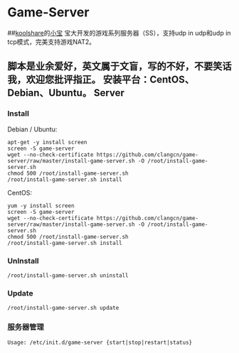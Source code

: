 Game-Server
===========

##[koolshare](http://koolshare.cn/forum-72-1.html)的[小宝](http://koolshare.cn/space-uid-2380.html) 宝大开发的游戏系列服务器（SS），支持udp in udp和udp in tcp模式，完美支持游戏NAT2。

脚本是业余爱好，英文属于文盲，写的不好，不要笑话我，欢迎您批评指正。
安装平台：CentOS、Debian、Ubuntu。
Server
------

### Install

Debian / Ubuntu:

    apt-get -y install screen
    screen -S game-server
    wget --no-check-certificate https://github.com/clangcn/game-server/raw/master/install-game-server.sh -O /root/install-game-server.sh
    chmod 500 /root/install-game-server.sh
    /root/install-game-server.sh install

CentOS:

    yum -y install screen
    screen -S game-server
    wget --no-check-certificate https://github.com/clangcn/game-server/raw/master/install-game-server.sh -O /root/install-game-server.sh
    chmod 500 /root/install-game-server.sh
    /root/install-game-server.sh install

### UnInstall

    /root/install-game-server.sh uninstall

### Update

    /root/install-game-server.sh update

### 服务器管理

    Usage: /etc/init.d/game-server {start|stop|restart|status}
